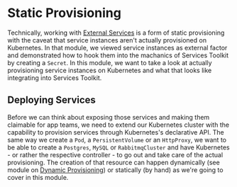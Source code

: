 # Static Provisioning

Technically, working with [External Services](tap-for-platform-engineers/installation/advanced/services/external/README.md) is a form of static provisioning with the caveat that service instances aren't actually provisioned on Kubernetes. In that module, we viewed service instances as external factor and demonstrated how to hook them into the machanics of Services Toolkit by creating a `Secret`. In this module, we want to take a look at actually provisioning service instances on Kubernetes and what that looks like integrating into Services Toolkit. 

## Deploying Services

Before we can think about exposing those services and making them claimable for app teams, we need to extend our Kubernetes cluster with the capability to provision services through Kubernetes's declarative API. The same way we create a `Pod`, a `PersistentVolume` or an `HttpProxy`, we want to be able to create a `Postgres`, `MySQL` or `RabbitmqCluster` and have Kubernetes - or rather the respective controller - to go out and take care of the actual provisioning. The creation of that resource can happen dynamically (see module on [Dynamic Provisioning](tap-for-platform-engineers/installation/advanced/services/dynamic/README.md)) or statically (by hand) as we're going to cover in this module.